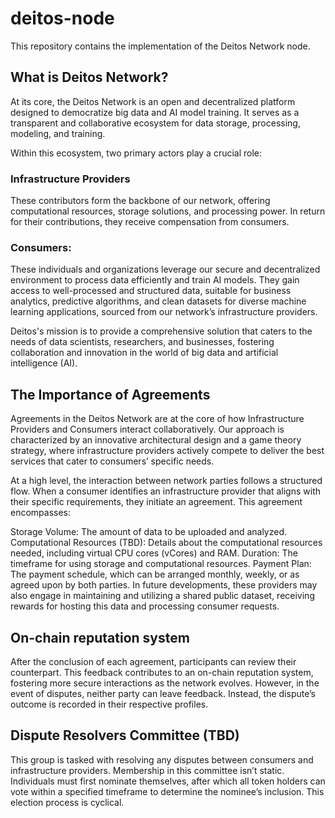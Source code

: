 # deitos-node

This repository contains the implementation of the Deitos Network node. 

## What is Deitos Network?
At its core, the Deitos Network is an open and decentralized platform designed to democratize big data and AI model training. It serves as a transparent and collaborative ecosystem for data storage, processing, modeling, and training.

Within this ecosystem, two primary actors play a crucial role:

### Infrastructure Providers 
These contributors form the backbone of our network, offering computational resources, storage solutions, and processing power. In return for their contributions, they receive compensation from consumers.

### Consumers:
These individuals and organizations leverage our secure and decentralized environment to process data efficiently and train AI models. They gain access to well-processed and structured data, suitable for business analytics, predictive algorithms, and clean datasets for diverse machine learning applications, sourced from our network’s infrastructure providers.

Deitos's mission is to provide a comprehensive solution that caters to the needs of data scientists, researchers, and businesses, fostering collaboration and innovation in the world of big data and artificial intelligence (AI).

## The Importance of Agreements
Agreements in the Deitos Network are at the core of how Infrastructure Providers and Consumers interact collaboratively. Our approach is characterized by an innovative architectural design and a game theory strategy, where infrastructure providers actively compete to deliver the best services that cater to consumers’ specific needs.

At a high level, the interaction between network parties follows a structured flow. When a consumer identifies an infrastructure provider that aligns with their specific requirements, they initiate an agreement. This agreement encompasses:

Storage Volume: The amount of data to be uploaded and analyzed.
Computational Resources (TBD): Details about the computational resources needed, including virtual CPU cores (vCores) and RAM.
Duration: The timeframe for using storage and computational resources.
Payment Plan: The payment schedule, which can be arranged monthly, weekly, or as agreed upon by both parties.
In future developments, these providers may also engage in maintaining and utilizing a shared public dataset, receiving rewards for hosting this data and processing consumer requests.

## On-chain reputation system
After the conclusion of each agreement, participants can review their counterpart. This feedback contributes to an on-chain reputation system, fostering more secure interactions as the network evolves. However, in the event of disputes, neither party can leave feedback. Instead, the dispute’s outcome is recorded in their respective profiles.

## Dispute Resolvers Committee (TBD)
This group is tasked with resolving any disputes between consumers and infrastructure providers. Membership in this committee isn’t static. Individuals must first nominate themselves, after which all token holders can vote within a specified timeframe to determine the nominee’s inclusion. This election process is cyclical.


